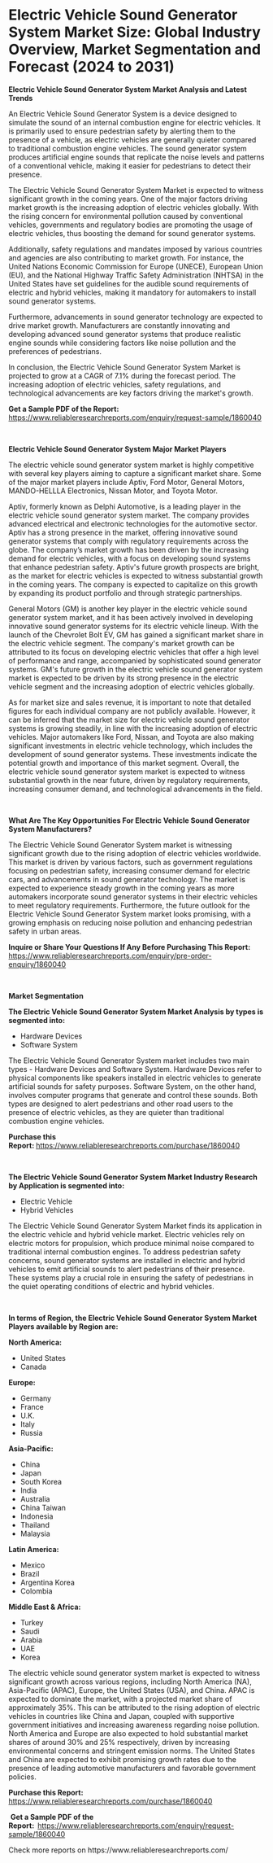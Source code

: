 <p><h1>Electric Vehicle Sound Generator System Market Size: Global Industry Overview, Market Segmentation and Forecast (2024 to 2031)</h1></p><p><strong>Electric Vehicle Sound Generator System Market Analysis and Latest Trends</strong></p>
<p><p>An Electric Vehicle Sound Generator System is a device designed to simulate the sound of an internal combustion engine for electric vehicles. It is primarily used to ensure pedestrian safety by alerting them to the presence of a vehicle, as electric vehicles are generally quieter compared to traditional combustion engine vehicles. The sound generator system produces artificial engine sounds that replicate the noise levels and patterns of a conventional vehicle, making it easier for pedestrians to detect their presence.</p><p>The Electric Vehicle Sound Generator System Market is expected to witness significant growth in the coming years. One of the major factors driving market growth is the increasing adoption of electric vehicles globally. With the rising concern for environmental pollution caused by conventional vehicles, governments and regulatory bodies are promoting the usage of electric vehicles, thus boosting the demand for sound generator systems.</p><p>Additionally, safety regulations and mandates imposed by various countries and agencies are also contributing to market growth. For instance, the United Nations Economic Commission for Europe (UNECE), European Union (EU), and the National Highway Traffic Safety Administration (NHTSA) in the United States have set guidelines for the audible sound requirements of electric and hybrid vehicles, making it mandatory for automakers to install sound generator systems.</p><p>Furthermore, advancements in sound generator technology are expected to drive market growth. Manufacturers are constantly innovating and developing advanced sound generator systems that produce realistic engine sounds while considering factors like noise pollution and the preferences of pedestrians.</p><p>In conclusion, the Electric Vehicle Sound Generator System Market is projected to grow at a CAGR of 7.1% during the forecast period. The increasing adoption of electric vehicles, safety regulations, and technological advancements are key factors driving the market's growth.</p></p>
<p><strong>Get a Sample PDF of the Report:&nbsp;</strong> <a href="https://www.reliableresearchreports.com/enquiry/request-sample/1860040">https://www.reliableresearchreports.com/enquiry/request-sample/1860040</a></p>
<p>&nbsp;</p>
<p><strong>Electric Vehicle Sound Generator System Major Market Players</strong></p>
<p><p>The electric vehicle sound generator system market is highly competitive with several key players aiming to capture a significant market share. Some of the major market players include Aptiv, Ford Motor, General Motors, MANDO-HELLLA Electronics, Nissan Motor, and Toyota Motor.</p><p>Aptiv, formerly known as Delphi Automotive, is a leading player in the electric vehicle sound generator system market. The company provides advanced electrical and electronic technologies for the automotive sector. Aptiv has a strong presence in the market, offering innovative sound generator systems that comply with regulatory requirements across the globe. The company’s market growth has been driven by the increasing demand for electric vehicles, with a focus on developing sound systems that enhance pedestrian safety. Aptiv's future growth prospects are bright, as the market for electric vehicles is expected to witness substantial growth in the coming years. The company is expected to capitalize on this growth by expanding its product portfolio and through strategic partnerships.</p><p>General Motors (GM) is another key player in the electric vehicle sound generator system market, and it has been actively involved in developing innovative sound generator systems for its electric vehicle lineup. With the launch of the Chevrolet Bolt EV, GM has gained a significant market share in the electric vehicle segment. The company's market growth can be attributed to its focus on developing electric vehicles that offer a high level of performance and range, accompanied by sophisticated sound generator systems. GM's future growth in the electric vehicle sound generator system market is expected to be driven by its strong presence in the electric vehicle segment and the increasing adoption of electric vehicles globally.</p><p>As for market size and sales revenue, it is important to note that detailed figures for each individual company are not publicly available. However, it can be inferred that the market size for electric vehicle sound generator systems is growing steadily, in line with the increasing adoption of electric vehicles. Major automakers like Ford, Nissan, and Toyota are also making significant investments in electric vehicle technology, which includes the development of sound generator systems. These investments indicate the potential growth and importance of this market segment. Overall, the electric vehicle sound generator system market is expected to witness substantial growth in the near future, driven by regulatory requirements, increasing consumer demand, and technological advancements in the field.</p></p>
<p>&nbsp;</p>
<p><strong>What Are The Key Opportunities For Electric Vehicle Sound Generator System Manufacturers?</strong></p>
<p><p>The Electric Vehicle Sound Generator System market is witnessing significant growth due to the rising adoption of electric vehicles worldwide. This market is driven by various factors, such as government regulations focusing on pedestrian safety, increasing consumer demand for electric cars, and advancements in sound generator technology. The market is expected to experience steady growth in the coming years as more automakers incorporate sound generator systems in their electric vehicles to meet regulatory requirements. Furthermore, the future outlook for the Electric Vehicle Sound Generator System market looks promising, with a growing emphasis on reducing noise pollution and enhancing pedestrian safety in urban areas.</p></p>
<p><strong>Inquire or Share Your Questions If Any Before Purchasing This Report:</strong> <a href="https://www.reliableresearchreports.com/enquiry/pre-order-enquiry/1860040">https://www.reliableresearchreports.com/enquiry/pre-order-enquiry/1860040</a></p>
<p>&nbsp;</p>
<p><strong>Market Segmentation</strong></p>
<p><strong>The Electric Vehicle Sound Generator System Market Analysis by types is segmented into:</strong></p>
<p><ul><li>Hardware Devices</li><li>Software System</li></ul></p>
<p><p>The Electric Vehicle Sound Generator System market includes two main types - Hardware Devices and Software System. Hardware Devices refer to physical components like speakers installed in electric vehicles to generate artificial sounds for safety purposes. Software System, on the other hand, involves computer programs that generate and control these sounds. Both types are designed to alert pedestrians and other road users to the presence of electric vehicles, as they are quieter than traditional combustion engine vehicles.</p></p>
<p><strong>Purchase this Report:&nbsp;</strong><a href="https://www.reliableresearchreports.com/purchase/1860040">https://www.reliableresearchreports.com/purchase/1860040</a></p>
<p>&nbsp;</p>
<p><strong>The Electric Vehicle Sound Generator System Market Industry Research by Application is segmented into:</strong></p>
<p><ul><li>Electric Vehicle</li><li>Hybrid Vehicles</li></ul></p>
<p><p>The Electric Vehicle Sound Generator System Market finds its application in the electric vehicle and hybrid vehicle market. Electric vehicles rely on electric motors for propulsion, which produce minimal noise compared to traditional internal combustion engines. To address pedestrian safety concerns, sound generator systems are installed in electric and hybrid vehicles to emit artificial sounds to alert pedestrians of their presence. These systems play a crucial role in ensuring the safety of pedestrians in the quiet operating conditions of electric and hybrid vehicles.</p></p>
<p>&nbsp;</p>
<p><strong>In terms of Region, the Electric Vehicle Sound Generator System Market Players available by Region are:</strong></p>
<p>
    <p> <strong> North America: </strong>
        <ul>
            <li>United States</li>
            <li>Canada</li>
        </ul>
        </p> 
    <p> <strong> Europe: </strong>
        <ul>
            <li>Germany</li>
            <li>France</li>
            <li>U.K.</li>
            <li>Italy</li>
            <li>Russia</li>
        </ul>
        </p> 
    <p> <strong> Asia-Pacific: </strong>
        <ul>
            <li>China</li>
            <li>Japan</li>
            <li>South Korea</li>
            <li>India</li>
            <li>Australia</li>
            <li>China Taiwan</li>
            <li>Indonesia</li>
            <li>Thailand</li>
            <li>Malaysia</li>
        </ul>
        </p> 
    <p> <strong> Latin America: </strong>
        <ul>
            <li>Mexico</li>
            <li>Brazil</li>
            <li>Argentina Korea</li>
            <li>Colombia</li>
        </ul>
        </p> 
    <p> <strong> Middle East & Africa: </strong>
        <ul>
            <li>Turkey</li>
            <li>Saudi</li>
            <li>Arabia</li>
            <li>UAE</li>
            <li>Korea</li>
        </ul>
    </p>
    </p>
<p><p>The electric vehicle sound generator system market is expected to witness significant growth across various regions, including North America (NA), Asia-Pacific (APAC), Europe, the United States (USA), and China. APAC is expected to dominate the market, with a projected market share of approximately 35%. This can be attributed to the rising adoption of electric vehicles in countries like China and Japan, coupled with supportive government initiatives and increasing awareness regarding noise pollution. North America and Europe are also expected to hold substantial market shares of around 30% and 25% respectively, driven by increasing environmental concerns and stringent emission norms. The United States and China are expected to exhibit promising growth rates due to the presence of leading automotive manufacturers and favorable government policies.</p></p>
<p><strong>Purchase this Report: </strong><a href="https://www.reliableresearchreports.com/purchase/1860040">https://www.reliableresearchreports.com/purchase/1860040</a></p>
<p>&nbsp;<strong>Get a Sample PDF of the Report:&nbsp;&nbsp;</strong><a href="https://www.reliableresearchreports.com/enquiry/request-sample/1860040">https://www.reliableresearchreports.com/enquiry/request-sample/1860040</a></p>
<p><strong></strong></p>
<p>Check more reports on https://www.reliableresearchreports.com/</p>